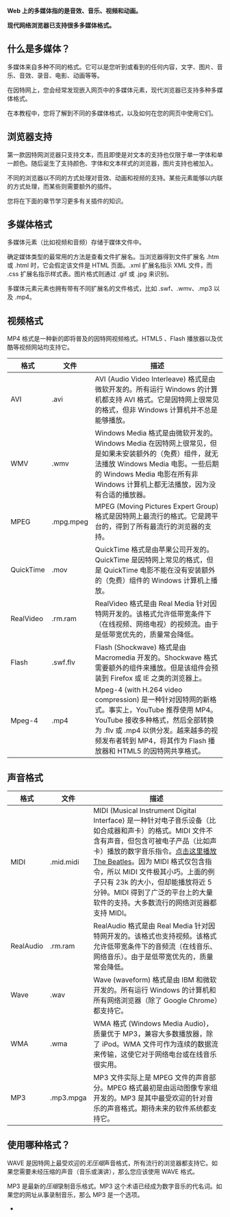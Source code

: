 **Web 上的多媒体指的是音效、音乐、视频和动画。**

**现代网络浏览器已支持很多多媒体格式。**

## 什么是多媒体？

多媒体来自多种不同的格式。它可以是您听到或看到的任何内容，文字、图片、音乐、音效、录音、电影、动画等等。

在因特网上，您会经常发现嵌入网页中的多媒体元素，现代浏览器已支持多种多媒体格式。

在本教程中，您将了解到不同的多媒体格式，以及如何在您的网页中使用它们。

## 浏览器支持

第一款因特网浏览器只支持文本，而且即使是对文本的支持也仅限于单一字体和单一颜色。随后诞生了支持颜色、字体和文本样式的浏览器，图片支持也被加入。

不同的浏览器以不同的方式处理对音效、动画和视频的支持。某些元素能够以内联的方式处理，而某些则需要额外的插件。

您将在下面的章节学习更多有关插件的知识。

## 多媒体格式

多媒体元素（比如视频和音频）存储于媒体文件中。

确定媒体类型的最常用的方法是查看文件扩展名。当浏览器得到文件扩展名 .htm 或 .html 时，它会假定该文件是 HTML 页面。.xml 扩展名指示 XML 文件，而 .css 扩展名指示样式表。图片格式则通过 .gif 或 .jpg 来识别。

多媒体元素元素也拥有带有不同扩展名的文件格式，比如 .swf、.wmv、.mp3 以及 .mp4。

## 视频格式

MP4 格式是一种新的即将普及的因特网视频格式。HTML5 、Flash 播放器以及优酷等视频网站均支持它。

| 格式        | 文件        | 描述                                       |
| --------- | --------- | ---------------------------------------- |
| AVI       | .avi      | AVI (Audio Video Interleave) 格式是由微软开发的。所有运行 Windows 的计算机都支持 AVI 格式。它是因特网上很常见的格式，但非 Windows 计算机并不总是能够播放。 |
| WMV       | .wmv      | Windows Media 格式是由微软开发的。Windows Media 在因特网上很常见，但是如果未安装额外的（免费）组件，就无法播放 Windows Media 电影。一些后期的 Windows Media 电影在所有非 Windows 计算机上都无法播放，因为没有合适的播放器。 |
| MPEG      | .mpg.mpeg | MPEG (Moving Pictures Expert Group) 格式是因特网上最流行的格式。它是跨平台的，得到了所有最流行的浏览器的支持。 |
| QuickTime | .mov      | QuickTime 格式是由苹果公司开发的。QuickTime 是因特网上常见的格式，但是 QuickTime 电影不能在没有安装额外的（免费）组件的 Windows 计算机上播放。 |
| RealVideo | .rm.ram   | RealVideo 格式是由 Real Media 针对因特网开发的。该格式允许低带宽条件下（在线视频、网络电视）的视频流。由于是低带宽优先的，质量常会降低。 |
| Flash     | .swf.flv  | Flash (Shockwave) 格式是由 Macromedia 开发的。Shockwave 格式需要额外的组件来播放。但是该组件会预装到 Firefox 或 IE 之类的浏览器上。 |
| Mpeg-4    | .mp4      | Mpeg-4 (with H.264 video compression) 是一种针对因特网的新格式。事实上，YouTube 推荐使用 MP4。YouTube 接收多种格式，然后全部转换为 .flv 或 .mp4 以供分发。越来越多的视频发布者转到 MP4，将其作为 Flash 播放器和 HTML5 的因特网共享格式。 |

## 声音格式

| 格式        | 文件        | 描述                                       |
| --------- | --------- | ---------------------------------------- |
| MIDI      | .mid.midi | MIDI (Musical Instrument Digital Interface) 是一种针对电子音乐设备（比如合成器和声卡）的格式。MIDI 文件不含有声音，但包含可被电子产品（比如声卡）播放的数字音乐指令。[点击这里播放 The Beatles](http://www.w3school.com.cn/i/beatles.mid)。因为 MIDI 格式仅包含指令，所以 MIDI 文件极其小巧。上面的例子只有 23k 的大小，但却能播放将近 5 分钟。MIDI 得到了广泛的平台上的大量软件的支持。大多数流行的网络浏览器都支持 MIDI。 |
| RealAudio | .rm.ram   | RealAudio 格式是由 Real Media 针对因特网开发的。该格式也支持视频。该格式允许低带宽条件下的音频流（在线音乐、网络音乐）。由于是低带宽优先的，质量常会降低。 |
| Wave      | .wav      | Wave (waveform) 格式是由 IBM 和微软开发的。所有运行 Windows 的计算机和所有网络浏览器（除了 Google Chrome）都支持它。 |
| WMA       | .wma      | WMA 格式 (Windows Media Audio)，质量优于 MP3，兼容大多数播放器，除了 iPod。WMA 文件可作为连续的数据流来传输，这使它对于网络电台或在线音乐很实用。 |
| MP3       | .mp3.mpga | MP3 文件实际上是 MPEG 文件的声音部分。MPEG 格式最初是由运动图像专家组开发的。MP3 是其中最受欢迎的针对音乐的声音格式。期待未来的软件系统都支持它。 |

## 使用哪种格式？

WAVE 是因特网上最受欢迎的*无压缩*声音格式，所有流行的浏览器都支持它。如果您需要未经压缩的声音（音乐或演讲），那么您应该使用 WAVE 格式。

MP3 是最新的*压缩*录制音乐格式。MP3 这个术语已经成为数字音乐的代名词。如果您的网址从事录制音乐，那么 MP3 是一个选项。

- 